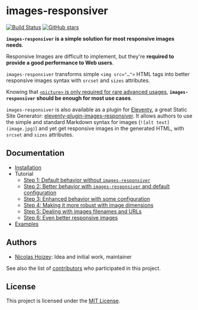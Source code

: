 # images-responsiver

[![Build Status](https://travis-ci.org/nhoizey/images-responsiver.svg?branch=master)](https://travis-ci.org/nhoizey/images-responsiver)
[![GitHub stars](https://img.shields.io/github/stars/nhoizey/images-responsiver.svg?style=social)](https://github.com/nhoizey/images-responsiver/stargazers)

**`images-responsiver` is a simple solution for most responsive images needs**.

Responsive Images are difficult to implement, but they're **required to provide a good performance to Web users**.

`images-responsiver` transforms simple `<img src="…">` HTML tags into better responsive images syntax with `srcset` and `sizes` attributes.

Knowing that [`<picture>` is only required for rare advanced usages](https://cloudfour.com/thinks/dont-use-picture-most-of-the-time/), **`images-responsiver` should be enough for most use cases**.

`images-responsiver` is also available as a plugin for [Eleventy](https://www.11ty.dev/), a great Static Site Generator: [eleventy-plugin-images-responsiver](https://github.com/nhoizey/eleventy-plugin-images-responsiver). It allows authors to use the simple and standard Markdown syntax for images (`![alt text](image.jpg)`) and yet get responsive images in the generated HTML, with `srcset` and `sizes` attributes.

## Documentation

- [Installation](https://nhoizey.github.io/images-responsiver/installation.html)
- Tutorial
  - [Step 1: Default behavior without `images-responsiver`](https://nhoizey.github.io/images-responsiver/tutorial-01-without-images-responsiver.html)
  - [Step 2: Better behavior with `images-responsiver` and default configuration](https://nhoizey.github.io/images-responsiver/tutorial-02-images-responsiver-default.html)
  - [Step 3: Enhanced behavior with some configuration](https://nhoizey.github.io/images-responsiver/tutorial-03-images-responsiver-simple-configuration.html)
  - [Step 4: Making it more robust with image dimensions](https://nhoizey.github.io/images-responsiver/tutorial-04-images-dimensions.html)
  - [Step 5: Dealing with images filenames and URLs](https://nhoizey.github.io/images-responsiver/tutorial-05-images-urls.html)
  - [Step 6: Even better responsive images](https://nhoizey.github.io/images-responsiver/tutorial-06-even-better-responsive-images.html)
- [Examples](https://nhoizey.github.io/images-responsiver/examples.html)

## Authors

- [Nicolas Hoizey](https://github.com/nhoizey): Idea and initial work, maintainer

See also the list of [contributors](https://github.com/nhoizey/images-responsiver/contributors) who participated in this project.

## License

This project is licensed under the [MIT License](LICENSE.md).
